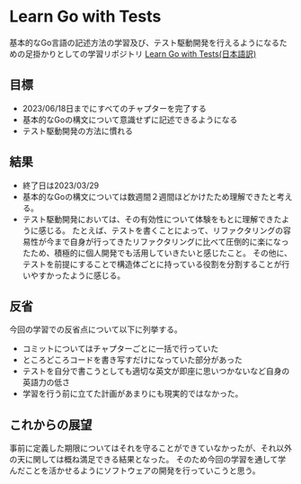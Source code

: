 # Learn Go with Tests
基本的なGo言語の記述方法の学習及び、テスト駆動開発を行えるようになるための足掛かりとしての学習リポジトリ
[Learn Go with Tests(日本語訳)](https://andmorefine.gitbook.io/learn-go-with-tests/)

## 目標
- 2023/06/18日までにすべてのチャプターを完了する
- 基本的なGoの構文について意識せずに記述できるようになる
- テスト駆動開発の方法に慣れる

## 結果
- 終了日は2023/03/29
- 基本的なGoの構文については数週間２週間ほどかけたため理解できたと考える。
- テスト駆動開発においては、その有効性について体験をもとに理解できたように感じる。
  たとえば、テストを書くことによって、リファクタリングの容易性が今まで自身が行ってきたリファクタリングに比べて圧倒的に楽になったため、積極的に個人開発でも活用していきたいと感じたこと。
  その他に、テストを前提にすることで構造体ごとに持っている役割を分割することが行いやすかったように感じる。

## 反省
今回の学習での反省点について以下に列挙する。
- コミットについてはチャプターごとに一括で行っていた
- ところどころコードを書き写すだけになっていた部分があった
- テストを自分で書こうとしても適切な英文が即座に思いつかないなど自身の英語力の低さ
- 学習を行う前に立てた計画があまりにも現実的ではなかった。

## これからの展望
事前に定義した期限についてはそれを守ることができていなかったが、それ以外の天に関しては概ね満足できる結果となった。
そのため今回の学習を通して学んだことを活かせるようにソフトウェアの開発を行っていこうと思う。
